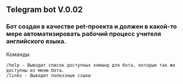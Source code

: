## Telegram bot V.0.02

### Бот создан в качестве pet-проекта и должен в какой-то мере автоматизировать рабочий процесс учителя английского языка.

Команды

    /help - Выводит список доступных команд для бота, которые так же доступны из меню бота.
    /links - Выводит полеззные ссыки 

